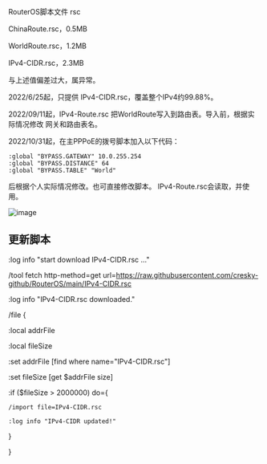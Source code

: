 RouterOS脚本文件 rsc

ChinaRoute.rsc，0.5MB

WorldRoute.rsc，1.2MB

IPv4-CIDR.rsc，2.3MB

与上述值偏差过大，属异常。

2022/6/25起，只提供 IPv4-CIDR.rsc，覆盖整个IPv4约99.88%。

2022/09/11起，IPv4-Route.rsc 把WorldRoute写入到路由表。导入前，根据实际情况修改 网关和路由表名。

2022/10/31起，在主PPPoE的拨号脚本加入以下代码：
```
:global "BYPASS.GATEWAY" 10.0.255.254
:global "BYPASS.DISTANCE" 64
:global "BYPASS.TABLE" "World"
```
后根据个人实际情况修改。也可直接修改脚本。
IPv4-Route.rsc会读取，并使用。

![image](https://user-images.githubusercontent.com/52242290/198998946-0e848561-83f9-43e6-8320-3f9ce7b3c96d.png)

## 更新脚本

:log info "start download IPv4-CIDR.rsc ..."

/tool fetch http-method=get url=https://raw.githubusercontent.com/cresky-github/RouterOS/main/IPv4-CIDR.rsc

:log info "IPv4-CIDR.rsc downloaded."

/file {

  :local addrFile
	
  :local fileSize
	
  :set addrFile [find where name="IPv4-CIDR.rsc"]
	
  :set fileSize [get $addrFile size]
	
  :if ($fileSize > 2000000) do={
	
    /import file=IPv4-CIDR.rsc
		
    :log info "IPv4-CIDR updated!"
		
  }
	
}

